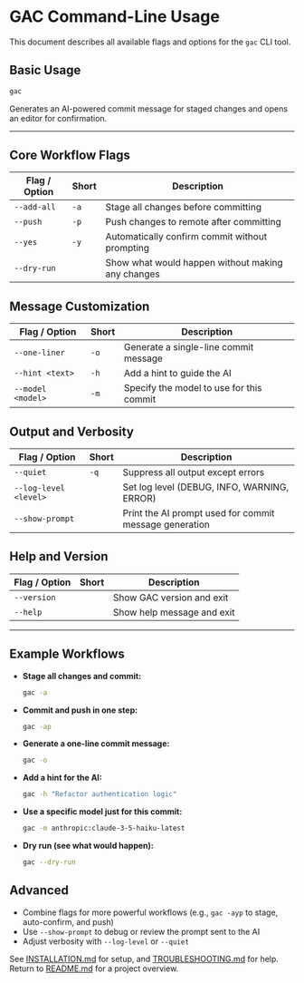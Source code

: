# GAC Command-Line Usage

This document describes all available flags and options for the `gac` CLI tool.

## Basic Usage

```sh
gac
```

Generates an AI-powered commit message for staged changes and opens an editor for confirmation.

---

## Core Workflow Flags

| Flag / Option | Short | Description                                       |
| ------------- | ----- | ------------------------------------------------- |
| `--add-all`   | `-a`  | Stage all changes before committing               |
| `--push`      | `-p`  | Push changes to remote after committing           |
| `--yes`       | `-y`  | Automatically confirm commit without prompting    |
| `--dry-run`   |       | Show what would happen without making any changes |

## Message Customization

| Flag / Option     | Short | Description                              |
| ----------------- | ----- | ---------------------------------------- |
| `--one-liner`     | `-o`  | Generate a single-line commit message    |
| `--hint <text>`   | `-h`  | Add a hint to guide the AI               |
| `--model <model>` | `-m`  | Specify the model to use for this commit |

## Output and Verbosity

| Flag / Option         | Short | Description                                            |
| --------------------- | ----- | ------------------------------------------------------ |
| `--quiet`             | `-q`  | Suppress all output except errors                      |
| `--log-level <level>` |       | Set log level (DEBUG, INFO, WARNING, ERROR)            |
| `--show-prompt`       |       | Print the AI prompt used for commit message generation |

## Help and Version

| Flag / Option | Short | Description                |
| ------------- | ----- | -------------------------- |
| `--version`   |       | Show GAC version and exit  |
| `--help`      |       | Show help message and exit |

---

## Example Workflows

- **Stage all changes and commit:**
  ```sh
  gac -a
  ```
- **Commit and push in one step:**
  ```sh
  gac -ap
  ```
- **Generate a one-line commit message:**
  ```sh
  gac -o
  ```
- **Add a hint for the AI:**
  ```sh
  gac -h "Refactor authentication logic"
  ```
- **Use a specific model just for this commit:**
  ```sh
  gac -m anthropic:claude-3-5-haiku-latest
  ```
- **Dry run (see what would happen):**
  ```sh
  gac --dry-run
  ```

## Advanced

- Combine flags for more powerful workflows (e.g., `gac -ayp` to stage, auto-confirm, and push)
- Use `--show-prompt` to debug or review the prompt sent to the AI
- Adjust verbosity with `--log-level` or `--quiet`

See [INSTALLATION.md](INSTALLATION.md) for setup, and [TROUBLESHOOTING.md](TROUBLESHOOTING.md) for help. Return to
[README.md](README.md) for a project overview.
